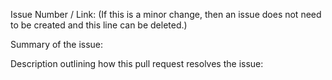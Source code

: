 Issue Number / Link: (If this is a minor change, then an issue does not need to be created and this line can be deleted.)

Summary of the issue:

Description outlining how this pull request resolves the issue:
